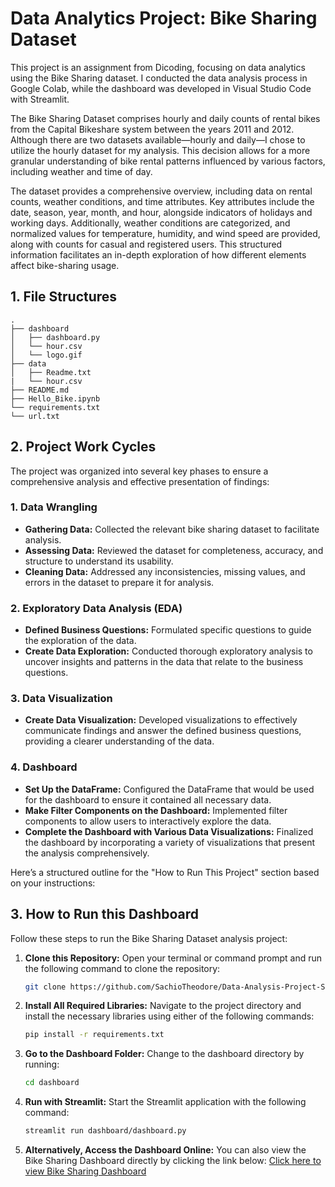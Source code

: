 # Data Analytics Project: Bike Sharing Dataset

This project is an assignment from Dicoding, focusing on data analytics using the Bike Sharing dataset. I conducted the data analysis process in Google Colab, while the dashboard was developed in Visual Studio Code with Streamlit.

The Bike Sharing Dataset comprises hourly and daily counts of rental bikes from the Capital Bikeshare system between the years 2011 and 2012. Although there are two datasets available—hourly and daily—I chose to utilize the hourly dataset for my analysis. This decision allows for a more granular understanding of bike rental patterns influenced by various factors, including weather and time of day.

The dataset provides a comprehensive overview, including data on rental counts, weather conditions, and time attributes. Key attributes include the date, season, year, month, and hour, alongside indicators of holidays and working days. Additionally, weather conditions are categorized, and normalized values for temperature, humidity, and wind speed are provided, along with counts for casual and registered users. This structured information facilitates an in-depth exploration of how different elements affect bike-sharing usage.


## 1. File Structures

```
.
├── dashboard
│   ├── dashboard.py
│   └── hour.csv
│   └── logo.gif
├── data
│   ├── Readme.txt
|   └── hour.csv
├── README.md
├── Hello_Bike.ipynb
└── requirements.txt
└── url.txt
```

## 2. Project Work Cycles

The project was organized into several key phases to ensure a comprehensive analysis and effective presentation of findings:

### 1. Data Wrangling
- **Gathering Data:** Collected the relevant bike sharing dataset to facilitate analysis.
- **Assessing Data:** Reviewed the dataset for completeness, accuracy, and structure to understand its usability.
- **Cleaning Data:** Addressed any inconsistencies, missing values, and errors in the dataset to prepare it for analysis.

### 2. Exploratory Data Analysis (EDA)
- **Defined Business Questions:** Formulated specific questions to guide the exploration of the data.
- **Create Data Exploration:** Conducted thorough exploratory analysis to uncover insights and patterns in the data that relate to the business questions.

### 3. Data Visualization
- **Create Data Visualization:** Developed visualizations to effectively communicate findings and answer the defined business questions, providing a clearer understanding of the data.

### 4. Dashboard
- **Set Up the DataFrame:** Configured the DataFrame that would be used for the dashboard to ensure it contained all necessary data.
- **Make Filter Components on the Dashboard:** Implemented filter components to allow users to interactively explore the data.
- **Complete the Dashboard with Various Data Visualizations:** Finalized the dashboard by incorporating a variety of visualizations that present the analysis comprehensively.

Here’s a structured outline for the "How to Run This Project" section based on your instructions:

## 3. How to Run this Dashboard

Follow these steps to run the Bike Sharing Dataset analysis project:

1. **Clone this Repository:**
   Open your terminal or command prompt and run the following command to clone the repository:
   ```bash
   git clone https://github.com/SachioTheodore/Data-Analysis-Project-Submission.git
   ```

2. **Install All Required Libraries:**
   Navigate to the project directory and install the necessary libraries using either of the following commands:
   ```bash
   pip install -r requirements.txt
   ```

3. **Go to the Dashboard Folder:**
   Change to the dashboard directory by running:
   ```bash
   cd dashboard
   ```

4. **Run with Streamlit:**
   Start the Streamlit application with the following command:
   ```bash
   streamlit run dashboard/dashboard.py
   ```

5. **Alternatively, Access the Dashboard Online:**
   You can also view the Bike Sharing Dashboard directly by clicking the link below:
   [Click here to view Bike Sharing Dashboard]([your_dashboard_link_here](http://localhost:8502))

